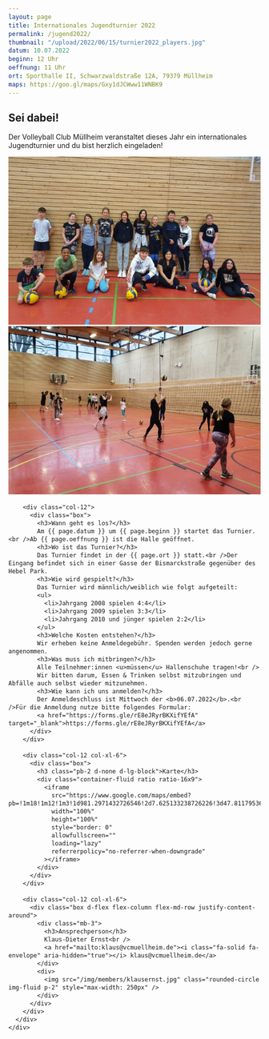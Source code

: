```yaml
---
layout: page
title: Internationales Jugendturnier 2022
permalink: /jugend2022/
thumbnail: "/upload/2022/06/15/turnier2022_players.jpg"
datum: 10.07.2022
beginn: 12 Uhr
oeffnung: 11 Uhr
ort: Sporthalle II, Schwarzwaldstraße 12A, 79379 Müllheim
maps: https://goo.gl/maps/Gxy1dJCWww11WNBK9
---
```


<main class="flex-grow-1">
  <section id="page-simple" class="section-bg {{ page.title | strip | remove: ' ' }}">
    <div class="container">
      <div class="row">
        <div class="col-12">
          <div class="box">
            <h1>Sei dabei!</h1>
            <p class="pb-3">Der Volleyball Club Müllheim veranstaltet dieses Jahr ein internationales Jugendturnier und du bist herzlich eingeladen!</p>
            <div class="d-flex flex-column flex-md-row">
              <div class="p-md-2 mb-2"><img class="rounded img-fluid" src="../upload/2022/06/15/turnier2022_players.jpg" alt="" /></div>
              <div class="p-md-2 mb-2"><img class="rounded img-fluid" src="../upload/2022/06/15/turnier2022_game.jpg" alt="" /></div>
            </div>
          </div>
        </div>

        <div class="col-12">
          <div class="box">
            <h3>Wann geht es los?</h3>
            Am {{ page.datum }} um {{ page.beginn }} startet das Turnier.<br />Ab {{ page.oeffnung }} ist die Halle geöffnet.
            <h3>Wo ist das Turnier?</h3>
            Das Turnier findet in der {{ page.ort }} statt.<br />Der Eingang befindet sich in einer Gasse der Bismarckstraße gegenüber des Hebel Park.
            <h3>Wie wird gespielt?</h3>
            Das Turnier wird männlich/weiblich wie folgt aufgeteilt:
            <ul>
              <li>Jahrgang 2008 spielen 4:4</li>
              <li>Jahrgang 2009 spielen 3:3</li>
              <li>Jahrgang 2010 und jünger spielen 2:2</li>
            </ul>
            <h3>Welche Kosten entstehen?</h3>
            Wir erheben keine Anmeldegebühr. Spenden werden jedoch gerne angenommen.
            <h3>Was muss ich mitbringen?</h3>
            Alle Teilnehmer:innen <u>müssen</u> Hallenschuhe tragen!<br />
            Wir bitten darum, Essen & Trinken selbst mitzubringen und Abfälle auch selbst wieder mitzunehmen.
            <h3>Wie kann ich uns anmelden?</h3>
            Der Anmeldeschluss ist Mittwoch der <b>06.07.2022</b>.<br />Für die Anmeldung nutze bitte folgendes Formular:
            <a href="https://forms.gle/rE8eJRyrBKXifYEfA" target="_blank">https://forms.gle/rE8eJRyrBKXifYEfA</a>
          </div>
        </div>

        <div class="col-12 col-xl-6">
          <div class="box">
            <h3 class="pb-2 d-none d-lg-block">Karte</h3>
            <div class="container-fluid ratio ratio-16x9">
              <iframe
                src="https://www.google.com/maps/embed?pb=!1m18!1m12!1m3!1d981.2971432726546!2d7.625133238726226!3d47.81179536235966!2m3!1f0!2f0!3f0!3m2!1i1024!2i768!4f13.1!3m3!1m2!1s0x4791a76a266450d9%3A0xf41bcf4e53026d4e!2sSporthalle%20II!5e0!3m2!1sen!2sde!4v1655294109092!5m2!1sen!2sde"
                width="100%"
                height="100%"
                style="border: 0"
                allowfullscreen=""
                loading="lazy"
                referrerpolicy="no-referrer-when-downgrade"
              ></iframe>
            </div>
          </div>
        </div>

        <div class="col-12 col-xl-6">
          <div class="box d-flex flex-column flex-md-row justify-content-around">
            <div class="mb-3">
              <h3>Ansprechperson</h3>
              Klaus-Dieter Ernst<br />
              <a href="mailto:klaus@vcmuellheim.de"><i class="fa-solid fa-envelope" aria-hidden="true"></i> klaus@vcmuellheim.de</a>
            </div>
            <div>
              <img src="/img/members/klausernst.jpg" class="rounded-circle img-fluid p-2" style="max-width: 250px" />
            </div>
          </div>
        </div>
      </div>
    </div>
  </section>
</main>
